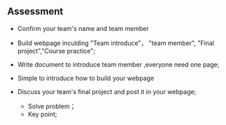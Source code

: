 ## Assessment

* Confirm your team's name and team member
* Build webpage inculding "Team introduce"， "team member", "Final project","Course practice";

* Write document to introduce team member ,everyone need one page;
* Simple to introduce how to build your webpage
* Discuss your team's final project and post it in your webpage;
    * Solve problem；
    * Key point;
